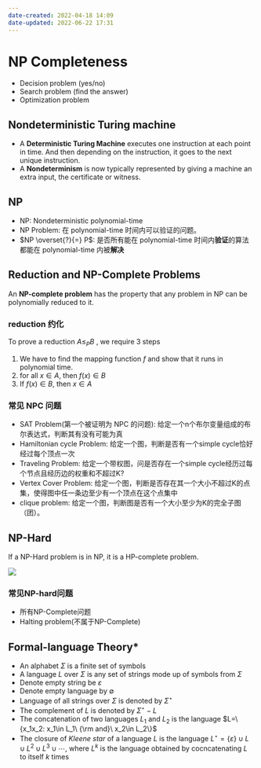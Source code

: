 ```yaml
---
date-created: 2022-04-18 14:09
date-updated: 2022-06-22 17:31
---
```


# NP Completeness

- Decision problem (yes/no)
- Search problem (find the answer)
- Optimization problem

## Nondeterministic Turing machine

- A **Deterministic Turing Machine** executes one instruction at each point in time. And then depending on the instruction, it goes to the next unique instruction.
- A **Nondeterminism** is now typically represented by giving a machine an extra input, the certificate or witness.

## NP

- NP: Nondeterministic polynomial-time
- NP Problem: 在 polynomial-time 时间内可以验证的问题。
- $NP \overset{?}{=} P$: 是否所有能在 polynomial-time 时间内**验证**的算法都能在 polynomial-time 内被**解决**

## Reduction and NP-Complete Problems

An **NP-complete problem** has the property that any problem in NP can be polynomially reduced to it.

### reduction 约化

To prove a reduction $A\le_P B$ , we require 3 steps

1. We have to find the mapping function $f$ and show that it runs in polynomial time.
2. for all $x \in A$, then $f(x) \in B$
3. If $f(x)\in B$, then $x\in A$

### 常见 NPC 问题

- SAT Problem(第一个被证明为 NPC 的问题): 给定一个n个布尔变量组成的布尔表达式，判断其有没有可能为真
- Hamiltonian cycle Problem: 给定一个图，判断是否有一个simple cycle恰好经过每个顶点一次
- Traveling Problem: 给定一个带权图，问是否存在一个simple cycle经历过每个节点且经历边的权重和不超过K?
- Vertex Cover Problem: 给定一个图，判断是否存在其一个大小不超过K的点集，使得图中任一条边至少有一个顶点在这个点集中
- clique problem: 给定一个图，判断图是否有一个大小至少为K的完全子图（团）。

## NP-Hard

If a NP-Hard problem is in NP, it is a HP-complete problem.

![](https://zerokei-imgurl.oss-cn-hangzhou.aliyuncs.com/img/3333.png)

### 常见NP-hard问题

- 所有NP-Complete问题
- Halting problem(不属于NP-Complete)

## Formal-language Theory*

- An alphabet $\Sigma$ is a finite set of symbols
- A language $L$ over $\Sigma$ is any set of strings mode up of symbols from $\Sigma$
- Denote empty string be $\varepsilon$
- Denote empty language by $\emptyset$
- Language of all strings over $\Sigma$ is denoted by $\Sigma^{\star}$
- The complement of $L$ is denoted by $\Sigma^{\star}-L$
- The concatenation of two languages $L_1$ and $L_2$ is the language $L=\{x_1x_2: x_1\in L_1\ {\rm and}\ x_2\in L_2\}$
- The closure of _Kleene star_ of a language $L$ is the language $L^{\star}=\{\varepsilon\}\cup L\cup L^2\cup L^3\cup \cdots$, where $L^k$ is the language obtained by cocncatenating $L$ to itself $k$ times
